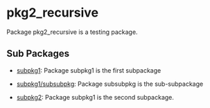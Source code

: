 # pkg2_recursive

Package pkg2_recursive is a testing package.

## Sub Packages

* [subpkg1](./subpkg1): Package subpkg1 is the first subpackage

* [subpkg1/subsubpkg](./subpkg1/subsubpkg): Package subsubpkg is the sub-subpackage

* [subpkg2](./subpkg2): Package subpkg1 is the second subpackage.

